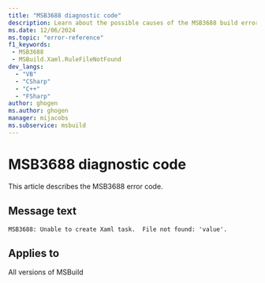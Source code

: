 ```yaml
---
title: "MSB3688 diagnostic code"
description: Learn about the possible causes of the MSB3688 build error, and get troubleshooting tips.
ms.date: 12/06/2024
ms.topic: "error-reference"
f1_keywords:
 - MSB3688
 - MSBuild.Xaml.RuleFileNotFound
dev_langs:
  - "VB"
  - "CSharp"
  - "C++"
  - "FSharp"
author: ghogen
ms.author: ghogen
manager: mijacobs
ms.subservice: msbuild
---
```


# MSB3688 diagnostic code

<!-- :::ErrorDefinitionDescription::: -->
<!-- :::editable-content name="introDescription"::: -->
This article describes the MSB3688 error code.
<!-- :::editable-content-end::: -->

## Message text

`MSB3688: Unable to create Xaml task.  File not found: 'value'.`

<!-- :::editable-content name="postOutputDescription"::: -->
<!--
{StrBegin="MSB3688: "}
-->
<!-- :::editable-content-end::: -->
<!-- :::ErrorDefinitionDescription-end::: -->

## Applies to

All versions of MSBuild
